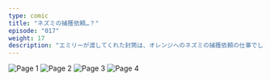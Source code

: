 ```yaml
---
type: comic
title: "ネズミの捕獲依頼…？"
episode: "017"
weight: 17
description: "エミリーが渡してくれた封筒は、オレンジへのネズミの捕獲依頼の仕事でしたが、彼はネズミが大の苦手なので役に立てませんでした… 😭"
---
```


![Page 1](cut-1.jpg)
![Page 2](cut-2.jpg)
![Page 3](cut-3.jpg)
![Page 4](cut-4.jpg)
